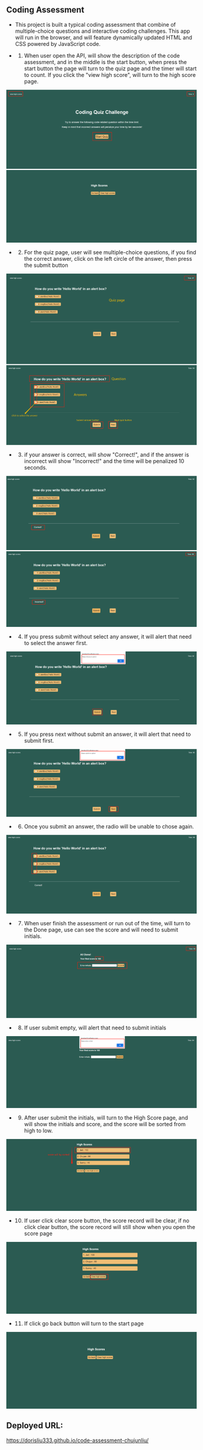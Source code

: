 ## Coding Assessment

*  This project is built a typical coding assessment that combine of multiple-choice questions and interactive coding challenges. This app will run in the browser, and will feature dynamically updated HTML and CSS powered by JavaScript code. 

*  1. When user open the API, will show the description of the code assessment, and in the middle is the start button, when press the start button the page will turn to the quiz page and the timer will start to count. If you click the "view high score", will turn to the high score page.
<img src='./image/01.png'>
<img src='./image/01-2.png'>

* 2. For the quiz page, user will see multiple-choice questions, if you find the correct answer, click on the left circle of the answer, then press the submit button
<img src='./image/02.png'>
<img src='./image/02-2.png'>

* 3. if your answer is correct, will show "Correct!", and if the answer is incorrect will show "Incorrect!" and the time will be penalized 10 seconds.
<img src='./image/03.png'>
<img src='./image/03-2.png'>

* 4. If you press submit without select any answer, it will alert that need to select the answer first.
<img src='./image/04.png'>

* 5. If you press next without submit an answer, it will alert that need to submit first.
<img src='./image/05.png'>

* 6. Once you submit an answer, the radio will be unable to chose again.
<img src='./image/06.png'>

* 7. When user finish the assessment or run out of the time, will turn to the Done page, use can see the score and will need to submit initials.
<img src='./image/07.png'>

* 8. If user submit empty, will alert that need to submit initials
<img src='./image/08.png'>

* 9. After user submit the initials, will turn to the High Score page, and will show the initials and score, and the score will be sorted from high to low.
<img src='./image/09.png'>
  
* 10. If user click clear score button, the score record will be clear, if no click clear button, the score record will still show when you open the score page
<img src='./image/10.png'>
  
* 11. If click go back button will turn to the start page
<img src='./image/11.png'>

## Deployed URL:
 https://dorisliu333.github.io/code-assessment-chujunliu/